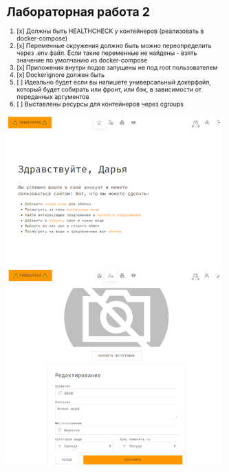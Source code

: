 # Лабораторная работа 2

1. [x] Должны быть HEALTHCHECK у контейнеров (реализовать в docker-compose)
2. [x] Переменные окружения должно быть можно переопределить через .env файл. Если такие переменные не найдены - взять значение по умолчанию из docker-compose
3. [x] Приложения внутри подов запущены не под root пользователем
4. [x] Dockerignore должен быть
5. [ ] Идеально будет если вы напишете универсальный докерфайл, который будет собирать или фронт, или бэк, в зависимости от переданных аргументов 
6. [ ] Выставлены ресурсы для контейнеров через cgroups








![img.png](1.png)
![img.png](2.png)


